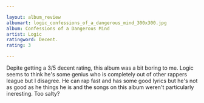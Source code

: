 ```yaml
---

layout: album_review
albumart: logic_confessions_of_a_dangerous_mind_300x300.jpg
album: Confessions of a Dangerous Mind
artist: Logic
ratingword: Decent.
rating: 3

---
```


Depite getting a 3/5 decent rating, this album was a bit boring to me. Logic seems to think he's some genius who is completely out of other rappers league but I disagree. He can rap fast and has some good lyrics but he's not as good as he things he is and the songs on this album weren't particularly ineresting. Too salty?
